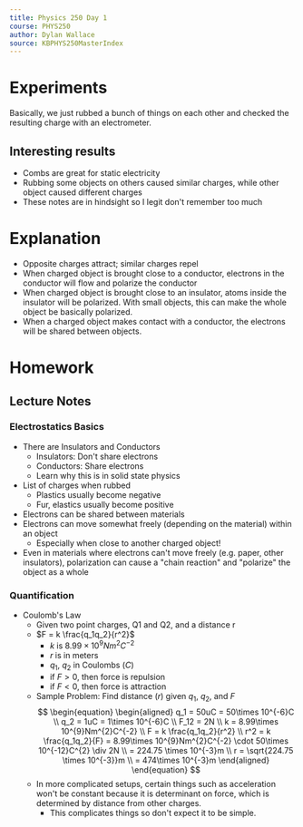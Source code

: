 ```yaml
---
title: Physics 250 Day 1
course: PHYS250
author: Dylan Wallace
source: KBPHYS250MasterIndex
---
```


# Experiments
Basically, we just rubbed a bunch of things on each other and checked the resulting charge with an electrometer.

## Interesting results
- Combs are great for static electricity
- Rubbing some objects on others caused similar charges, while other object caused different charges
- These notes are in hindsight so I legit don't remember too much

# Explanation
- Opposite charges attract; similar charges repel
- When charged object is brought close to a conductor, electrons in the conductor will flow and polarize the conductor
- When charged object is brought close to an insulator, atoms inside the insulator will be polarized. With small objects, this can make the whole object be basically polarized.
- When a charged object makes contact with a conductor, the electrons will be shared between objects.

# Homework
## Lecture Notes

### Electrostatics Basics
- There are Insulators and Conductors
	- Insulators: Don't share electrons
	- Conductors: Share electrons
	- Learn why this is in solid state physics
- List of charges when rubbed
	- Plastics usually become negative
	- Fur, elastics usually become positive
- Electrons can be shared between materials
- Electrons can move somewhat freely (depending on the material) within an object
	- Especially when close to another charged object!
- Even in materials where electrons can't move freely (e.g. paper, other insulators), polarization can cause a "chain reaction" and "polarize" the object as a whole

### Quantification
- Coulomb's Law
	- Given two point charges, Q1 and Q2, and a distance r
	- $F = k \frac{q_1q_2}{r^2}$
		- $k$ is $8.99\times 10^{9}Nm^{2}C^{-2}$
		- $r$ is in meters
		- $q_1$, $q_2$ in Coulombs ($C$)
		- if $F > 0$, then force is repulsion
		- if $F < 0$, then force is attraction
	- Sample Problem: Find distance ($r$) given $q_1$, $q_2$, and $F$
$$
\begin{equation}
\begin{aligned}
q_1 = 50uC = 50\times 10^{-6}C \\
q_2 = 1uC = 1\times 10^{-6}C \\
F_12 = 2N \\
k = 8.99\times 10^{9}Nm^{2}C^{-2} \\
F = k \frac{q_1q_2}{r^2} \\
r^2 = k \frac{q_1q_2}{F} = 8.99\times 10^{9}Nm^{2}C^{-2} \cdot 50\times 10^{-12}C^{2} \div 2N \\
= 224.75 \times 10^{-3}m \\
r = \sqrt{224.75 \times 10^{-3}}m \\
= 474\times 10^{-3}m
\end{aligned}
\end{equation}
$$
	- In more complicated setups, certain things such as acceleration won't be constant because it is determinant on force, which is determined by distance from other charges.
		- This complicates things so don't expect it to be simple.